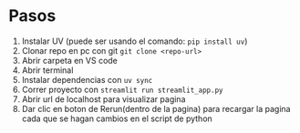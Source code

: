 # Pasos

1. Instalar UV (puede ser usando el comando: `pip install uv`)
2. Clonar repo en pc con git `git clone <repo-url>`
3. Abrir carpeta en VS code
4. Abrir terminal
5. Instalar dependencias con `uv sync`
6. Correr proyecto con `streamlit run streamlit_app.py`
7. Abrir url de localhost para visualizar pagina
8. Dar clic en boton de Rerun(dentro de la pagina) para recargar la pagina cada que se hagan cambios en el script de python
